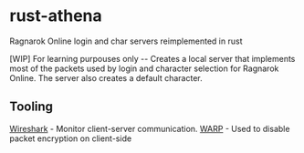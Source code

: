 # rust-athena
Ragnarok Online login and char servers reimplemented in rust

[WIP] For learning purpouses only -- Creates a local server that implements most of the packets used by login and character selection for Ragnarok Online.
The server also creates a default character.

## Tooling
[Wireshark](https://www.wireshark.org/) - Monitor client-server communication.
[WARP](https://github.com/Neo-Mind/WARP) - Used to disable packet encryption on client-side

